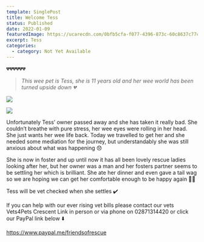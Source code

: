 ```yaml
---
template: SinglePost
title: Welcome Tess
status: Published
date: 2022-01-09
featuredImage: https://ucarecdn.com/0bfb5cfa-f077-4396-873c-60c8637c77c5/-/crop/720x544/0,227/-/preview/
excerpt: Tess
categories:
  - category: Not Yet Available
---
```

💔💔💔💔💔💔

> *This wee pet is Tess, she is 11 years old and her wee world has been turned upside down 💔*

![](https://ucarecdn.com/efdf038c-a04a-4fab-88a7-9cc8a3dd336e/)

![](https://ucarecdn.com/4b571ae9-3b28-4c06-b472-d4c353a49d06/)


Unfortunately Tess’ owner passed away and she has taken it really bad. She couldn’t breathe with pure stress, her wee eyes were rolling in her head. She just wants her wee life back. Today we travelled to get her and she needed some mediation for the journey, but understandably she was still anxious about what was happening 😞


She is now in foster and up until now it has all been lovely rescue ladies looking after her, but her owner was a man and her fosters partner seems to be settling her which is brilliant. She ate her dinner and even gave a tail wag so we are hoping we can get her comfortable enough to be happy again 🙏🏻


Tess will be vet checked when she settles ✔️ 


If you can help with our ever rising vet bills please contact our vets Vets4Pets Crescent Link in person or via phone on 02871314420 or click our PayPal link below ⬇️


<https://www.paypal.me/friendsofrescue>
